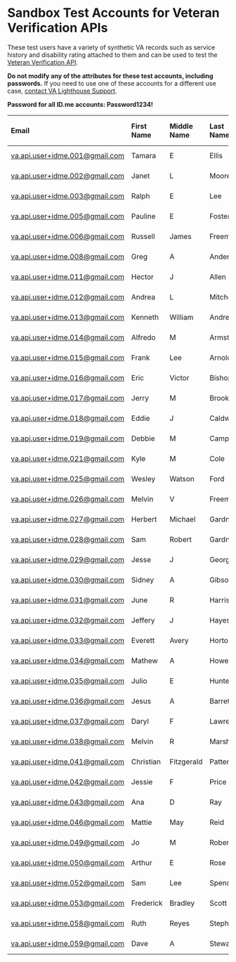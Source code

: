 # Sandbox Test Accounts for Veteran Verification APIs

These test users have a variety of synthetic VA records such as service history and disability rating attached to them and can be used to test the [Veteran Verification API](https://developer.va.gov/explore/verification/docs/veteran_verification?version=current). 

**Do not modify any of the attributes for these test accounts, including passwords.** If you need to use one of these accounts for a different use case, [contact VA Lighthouse Support](https://github.com/department-of-veterans-affairs/vets-api-clients/issues/new/choose).

**Password for all ID.me accounts: Password1234!**

|Email|First Name|Middle Name|Last Name|Sex|Birthdate|SSN|Veteran Verification Status|Veteran Confirmation Status|Disability Rating|
| :--- | :--- | :--- | :--- | :--- | :--- | :--- | :--- | :--- | :--- |
|va.api.user+idme.001@gmail.com|Tamara|E|Ellis|F|1967-06-19|796130115|confirmed|confirmed|40|
|va.api.user+idme.002@gmail.com|Janet|L|Moore|F|1949-05-06|796127677|confirmed|confirmed|40|
|va.api.user+idme.003@gmail.com|Ralph|E|Lee|M|1948-10-30|796378782|confirmed|confirmed|40|
|va.api.user+idme.005@gmail.com|Pauline|E|Foster|F|1976-06-09|796330625|confirmed|confirmed|40|
|va.api.user+idme.006@gmail.com|Russell|James|Freeman|M|1969-11-05|796149080|confirmed|confirmed|40|
|va.api.user+idme.008@gmail.com|Greg|A|Anderson|M|1933-04-05|796121200|confirmed|not confirmed|40|
|va.api.user+idme.011@gmail.com|Hector|J|Allen|M|1932-02-05|796126859|confirmed|not confirmed|40|
|va.api.user+idme.012@gmail.com|Andrea|L|Mitchell|F|1959-12-01|796127781|confirmed|confirmed|40|
|va.api.user+idme.013@gmail.com|Kenneth|William|Andrews|M|1990-02-20|796295980|confirmed|confirmed|40|
|va.api.user+idme.014@gmail.com|Alfredo|M|Armstrong|M|1993-06-08|796012476|confirmed|confirmed|40|
|va.api.user+idme.015@gmail.com|Frank|Lee|Arnold|M|1980-02-20|796143510|confirmed|confirmed|40|
|va.api.user+idme.016@gmail.com|Eric|Victor|Bishop|M|1963-07-05|796169727|confirmed|confirmed|40|
|va.api.user+idme.017@gmail.com|Jerry|M|Brooks|M|1947-09-25|796148937|confirmed|confirmed|40|
|va.api.user+idme.018@gmail.com|Eddie|J|Caldwell|M|1933-10-27|796121086|confirmed|confirmed|40|
|va.api.user+idme.019@gmail.com|Debbie|M|Campbell|F|1963-07-26|796249005|confirmed|not confirmed|40|
|va.api.user+idme.021@gmail.com|Kyle|M|Cole|M|1936-11-20|796131752|confirmed|not confirmed|40|
|va.api.user+idme.025@gmail.com|Wesley|Watson|Ford|M|1986-05-06|796043735|confirmed|confirmed|40|
|va.api.user+idme.026@gmail.com|Melvin|V|Freeman|M|1971-11-19|796184750|confirmed|confirmed|40|
|va.api.user+idme.027@gmail.com|Herbert|Michael|Gardner|M|1983-02-21|796122369|confirmed|confirmed|40|
|va.api.user+idme.028@gmail.com|Sam|Robert|Gardner|M|1969-06-23|796246997|confirmed|confirmed|40|
|va.api.user+idme.029@gmail.com|Jesse|J|George|M|1950-01-31|796330163|confirmed|confirmed|40|
|va.api.user+idme.030@gmail.com|Sidney|A|Gibson|M|1933-08-04|796127094|confirmed|confirmed|40|
|va.api.user+idme.031@gmail.com|June|R|Harris|F|1955-12-27|796184459|confirmed|confirmed|40|
|va.api.user+idme.032@gmail.com|Jeffery|J|Hayes|M|1937-09-25|796131729|confirmed|confirmed|40|
|va.api.user+idme.033@gmail.com|Everett|Avery|Horton|M|1982-04-23|796377148|confirmed|confirmed|40|
|va.api.user+idme.034@gmail.com|Mathew|A|Howell|M|1927-01-18|796131275|confirmed|confirmed|40|
|va.api.user+idme.035@gmail.com|Julio|E|Hunter|M|1951-11-18|796378321|confirmed|confirmed|40|
|va.api.user+idme.036@gmail.com|Jesus|A|Barrett|M|1947-06-29|796127587|confirmed|confirmed|40|
|va.api.user+idme.037@gmail.com|Daryl|F|Lawrence|M|1953-02-15|796153447|confirmed|confirmed|40|
|va.api.user+idme.038@gmail.com|Melvin|R|Marshall|M|1992-08-27|796147495|confirmed|not confirmed|40|
|va.api.user+idme.041@gmail.com|Christian|Fitzgerald|Patterson|M|1964-03-04|796218467|confirmed|confirmed|40|
|va.api.user+idme.042@gmail.com|Jessie|F|Price|M|1934-04-07|796126978|confirmed|confirmed|40|
|va.api.user+idme.043@gmail.com|Ana|D|Ray|F|1994-06-07|796025480|confirmed|not confirmed|40|
|va.api.user+idme.046@gmail.com|Mattie|May|Reid|F|1964-04-14|796109651|confirmed|confirmed|40|
|va.api.user+idme.049@gmail.com|Jo|M|Robertson|F|1954-09-27|796044205|confirmed|not confirmed|40|
|va.api.user+idme.050@gmail.com|Arthur|E|Rose|M|1954-05-26|796220828|confirmed|not confirmed|40|
|va.api.user+idme.052@gmail.com|Sam|Lee|Spencer|M|1965-03-26|796053870|confirmed|not confirmed|40|
|va.api.user+idme.053@gmail.com|Frederick|Bradley|Scott|M|1993-01-11|796128747|confirmed|not confirmed|40|
|va.api.user+idme.058@gmail.com|Ruth|Reyes|Stephens|F|1982-07-10|796018805|confirmed|not confirmed|40|
|va.api.user+idme.059@gmail.com|Dave|A|Stewart|M|1992-04-22|796110951|confirmed|not confirmed|40|

